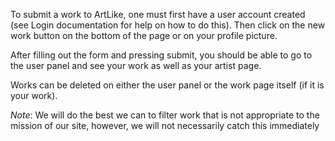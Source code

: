 To submit a work to ArtLike, one must first have a user account created (see Login documentation for help on how to do this).  Then click on the new work button on the bottom of the page or on your profile picture.

After filling out the form and pressing submit, you should be able to go to the user panel and see your work as well as your artist page.

Works can be deleted on either the user panel or the work page itself (if it is your work).

*Note*: We will do the best we can to filter work that is not appropriate to the mission of our site, however, we will not necessarily catch this immediately
